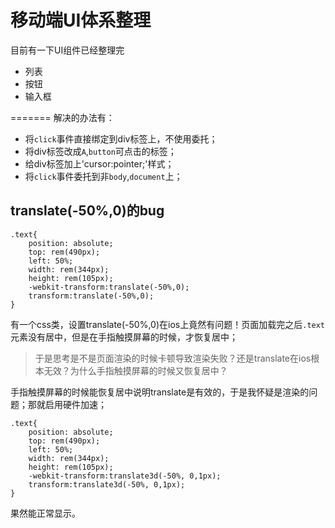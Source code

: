 # 移动端UI体系整理

目前有一下UI组件已经整理完

- 列表
- 按钮
- 输入框


=======
解决的办法有：
- 将`click`事件直接绑定到div标签上，不使用委托；
- 将div标签改成`A`,`button`可点击的标签；
- 给div标签加上'cursor:pointer;'样式；
- 将`click`事件委托到非`body`,`document`上；


## translate(-50%,0)的bug
```
.text{
    position: absolute;
    top: rem(490px);
    left: 50%;
    width: rem(344px);
    height: rem(105px);
    -webkit-transform:translate(-50%,0);
    transform:translate(-50%,0);
}
```
有一个css类，设置translate(-50%,0)在ios上竟然有问题！页面加载完之后`.text`元素没有居中，但是在手指触摸屏幕的时候，才恢复居中；

> 于是思考是不是页面渲染的时候卡顿导致渲染失败？还是translate在ios根本无效？为什么手指触摸屏幕的时候又恢复居中？

手指触摸屏幕的时候能恢复居中说明translate是有效的，于是我怀疑是渲染的问题；那就启用硬件加速；

```
.text{
    position: absolute;
    top: rem(490px);
    left: 50%;
    width: rem(344px);
    height: rem(105px);
    -webkit-transform:translate3d(-50%, 0,1px);
    transform:translate3d(-50%, 0,1px);
}
```
果然能正常显示。

